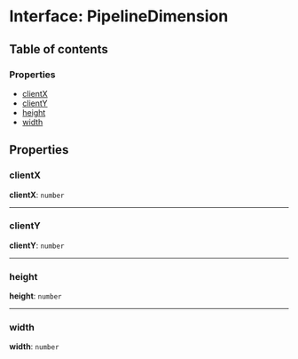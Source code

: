 # Interface: PipelineDimension

## Table of contents

### Properties

* [clientX](/auto-docs/editor/interfaces/PipelineDimension.md#clientx)
* [clientY](/auto-docs/editor/interfaces/PipelineDimension.md#clienty)
* [height](/auto-docs/editor/interfaces/PipelineDimension.md#height)
* [width](/auto-docs/editor/interfaces/PipelineDimension.md#width)

## Properties

### clientX

**clientX**: `number`

***

### clientY

**clientY**: `number`

***

### height

**height**: `number`

***

### width

**width**: `number`
